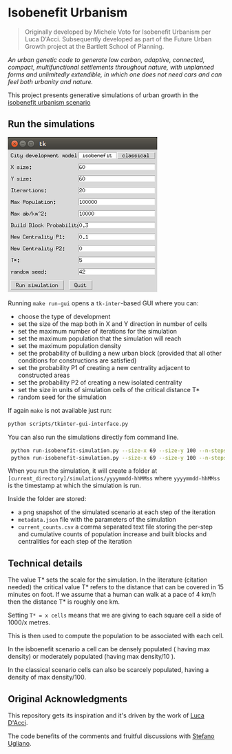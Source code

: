 # Isobenefit Urbanism

> Originally developed by Michele Voto for Isobenefit Urbanism per Luca D'Acci. Subsequently developed as part of the Future Urban Growth project at the Bartlett School of Planning.

_An urban genetic code to generate low carbon, adaptive, connected, compact, multifunctional settlements throughout nature, with unplanned forms and unlimitedly extendible, in which one does not need cars and can feel both urbanity and nature._

This project presents generative simulations of urban growth in the [isobenefit urbanism scenario](https://lucadacci.wixsite.com/dacci/isobenefit-urbanism-morphogenesis)

## Run the simulations

![GUI interface](gui-interface-example.png?raw=true)

Running `make run-gui` opens a `tk-inter`-based GUI
where you can:

- choose the type of development
- set the size of the map both in X and Y direction in number of cells
- set the maximum number of iterations for the simulation
- set the maximum population that the simulation will reach
- set the maximum population density
- set the probability of building a new urban block (provided that all other conditions for constructions are satisfied)
- set the probability P1 of creating a new centrality adjacent to constructed areas
- set the probability P2 of creating a new isolated centrality
- set the size in units of simulation cells of the critical distance T\*
- random seed for the simulation

If again `make` is not available just run:

```bash
python scripts/tkinter-gui-interface.py
```

You can also run the simulations directly fom command line.

```bash
 python run-isobenefit-simulation.py --size-x 69 --size-y 100 --n-steps 20 --initialization-mode image --input-filepath initial_config_1.png
 python run-isobenefit-simulation.py --size-x 69 --size-y 100 --n-steps 20 --initialization-mode list --build-probability 0.3 --neighboring-centrality-probability 0.01 --isolated-centrality-probability 0.05

```

When you run the simulation, it will create a folder at `[current_directory]/simulations/yyyymmdd-hhMMss`
where `yyyymmdd-hhMMss` is the timestamp at which the simulation is run.

Inside the folder are stored:

- a png snapshot of the simulated scenario at each step of the iteration
- `metadata.json` file with the parameters of the simulation
- `current_counts.csv` a comma separated text file storing the per-step and cumulative counts of population increase and built blocks and centralities for each step of the iteration

## Technical details

The value T* sets the scale for the simulation.
In the literature (citation needed) the critical value T* refers to the distance that can be covered in 15 minutes on foot.
If we assume that a human can walk at a pace of 4 km/h then the distance T\* is roughly one km.

Setting `T* = x cells` means that we are giving to each square cell a side of 1000/x metres.

This is then used to compute the population to be associated with each cell.

In the isboenefit scenario a cell can be densely populated ( having max density)
or moderately populated (having max density/10 ).

In the classical scenario cells can also be scarcely populated, having a density of max density/100.

## Original Acknowledgments

This repository gets its inspiration and it's driven by the work of [Luca D'Acci](https://sites.google.com/view/lucadacci).

The code benefits of the comments and fruitful discussions with [Stefano Ugliano](https://about.me/stefanougliano).
